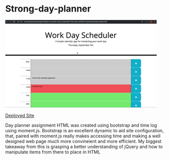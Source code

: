# Strong-day-planner

![Day planner homework](./Image/05-third-party-apis-homework-demo.gif)

[Deployed Site](https://strong-one.github.io/Strong-day-planner/)



Day planner assignment HTML was created using bootstrap and time log using moment.js. Bootstrap is an excellent dynamic to aid site configuration, that, paired with moment.js really makes accessing time and making a well designed web page much more convineient and more efficient. My biggest takeaway from this is grasping a better understanding of jQuery and how to manipulate items from there to place in HTML




